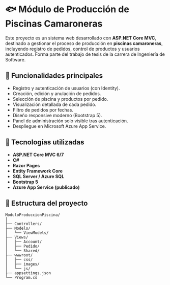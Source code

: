 # 🐟 Módulo de Producción de Piscinas Camaroneras

Este proyecto es un sistema web desarrollado con **ASP.NET Core MVC**, destinado a gestionar el proceso de producción en **piscinas camaroneras**, incluyendo registro de pedidos, control de productos y usuarios autenticados. Forma parte del trabajo de tesis de la carrera de Ingeniería de Software.

## 🚀 Funcionalidades principales

- Registro y autenticación de usuarios (con Identity).
- Creación, edición y anulación de pedidos.
- Selección de piscina y productos por pedido.
- Visualización detallada de cada pedido.
- Filtro de pedidos por fechas.
- Diseño responsive moderno (Bootstrap 5).
- Panel de administración solo visible tras autenticación.
- Despliegue en Microsoft Azure App Service.

## 🧱 Tecnologías utilizadas

- **ASP.NET Core MVC 6/7**
- **C#**
- **Razor Pages**
- **Entity Framework Core**
- **SQL Server / Azure SQL**
- **Bootstrap 5**
- **Azure App Service (publicado)**

## 📂 Estructura del proyecto

```plaintext
ModuloProduccionPiscina/
│
├── Controllers/
├── Models/
│   └── ViewModels/
├── Views/
│   ├── Account/
│   ├── Pedido/
│   └── Shared/
├── wwwroot/
│   ├── css/
│   ├── images/
│   └── js/
├── appsettings.json
└── Program.cs
